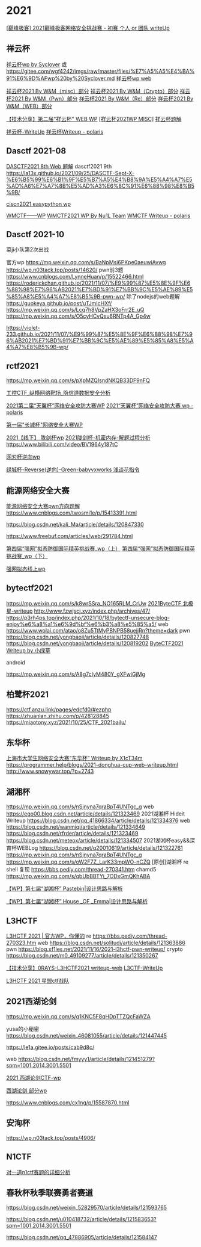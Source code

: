 # 2021

[[巅峰极客] 2021巅峰极客网络安全挑战赛 - 初赛 个人 or 团队 writeUp](https://zhuanlan.zhihu.com/p/395205287)

## 祥云杯

[祥云杯wp by Syclover](https://demo.hedgedoc.org/qX7pVgoATA62BiGeRrbh2Q#note)
或 https://gitee.com/wgf4242/imgs/raw/master/files/%E7%A5%A5%E4%BA%91%E6%9D%AFwp%20by%20Syclover.md
[祥云杯wp web](https://www.wolai.com/atao/rp3TLzUvuKjNNPkcBi5Syo)

[祥云杯2021 By W&M（misc）部分](https://mp.weixin.qq.com/s/NVAljaHH_rrxw1RDghVMcg)
[祥云杯2021 By W&M（Crypto）部分](https://mp.weixin.qq.com/s/UR6YCRyOxkH9jQH0zgdhiw)
[祥云杯2021 By W&M（Pwn）部分](https://mp.weixin.qq.com/s/RJIN9fUE48PWF_yr5jCsqQ)
[祥云杯2021 By W&M（Re）部分](https://mp.weixin.qq.com/s/4gW6dsJ1hl55QLkxVqWIjw)
[祥云杯2021 By W&M（WEB）部分](https://mp.weixin.qq.com/s/miKQzH4AINoGeeWChRuBlw)

[【技术分享】第二届"祥云杯" WEB WP](https://mp.weixin.qq.com/s/y2I_dzxzaJzg_sm6e2nHMg)
[[祥云杯2021WP MISC]](https://mp.weixin.qq.com/s/L8dmBCsU7Y6r0Ne0BoxPwQ)
[祥云杯题解](https://mp.weixin.qq.com/s/_jPCp1U9c6EaGa4S2cx2mQ)

[祥云杯-WriteUp](https://mp.weixin.qq.com/s/EsLeJwmo0ylW_VDmHsW_gw)
[祥云杯Writeup - polaris](https://mp.weixin.qq.com/s/rxXZswVHSvyBbnT3od0wBg)

## Dasctf 2021-08



[DASCTF2021 8th Web 题解](https://www.wolai.com/atao/hf4yLDPzB1rq471j4HMXDe)
dasctf2021 9th https://la13x.github.io/2021/09/25/DASCTF-Sept-X-%E6%B5%99%E6%B1%9F%E5%B7%A5%E4%B8%9A%E5%A4%A7%E5%AD%A6%E7%A7%8B%E5%AD%A3%E6%8C%91%E6%88%98%E8%B5%9B/

[ciscn2021 easypython wp](https://inhann.top/2021/07/22/ciscn2021_easypython/)

[WMCTF——WP](https://mp.weixin.qq.com/s/i_L1NvHiOuKNBeEJMZzZiA)
[WMCTF2021 WP By Nu1L Team](https://mp.weixin.qq.com/s/hfGhYkYmX0MgJUKtLkdBKA)
[WMCTF Writeup - polaris](https://mp.weixin.qq.com/s/PoO_fLZ6_STtRNf40wHvNA)

## Dasctf 2021-10

菜ji小队第2次出战

官方wp https://mp.weixin.qq.com/s/BaNpMsi6PKpe0aeuwiAvwg
https://wp.n03tack.top/posts/14620/
pwn前3题  https://www.cnblogs.com/LynneHuan/p/15522466.html
https://roderickchan.github.io/2021/11/07/%E9%99%87%E5%8E%9F%E6%88%98%E7%96%AB2021%E7%BD%91%E7%BB%9C%E5%AE%89%E5%85%A8%E5%A4%A7%E8%B5%9B-pwn-wp/
除了nodejs的web题解 https://guokeya.github.io/post/uTJmIcHXf/
https://mp.weixin.qq.com/s/Lcq7h8VpZaHX3oFrr2E_uQ
https://mp.weixin.qq.com/s/O5cyHCvQsu6RNTp4A_Gp4w

https://violet-233.github.io/2021/11/07/%E9%99%87%E5%8E%9F%E6%88%98%E7%96%AB2021%E7%BD%91%E7%BB%9C%E5%AE%89%E5%85%A8%E5%A4%A7%E8%B5%9B-wp/

## rctf2021

https://mp.weixin.qq.com/s/pXpMZQIsndNKQB33DF9nFQ

[工控CTF_纵横网络靶场_隐信道数据安全分析](https://mp.weixin.qq.com/s/SkW2YtUa72QuKVEscfqRHg)

[2021第二届“天翼杯”网络安全攻防大赛WP](https://mp.weixin.qq.com/s/TE6KokKr9mpjGtQ9mOe2MQ)
[2021“天翼杯”网络安全攻防大赛 wp - polaris](https://mp.weixin.qq.com/s/rVnVT3_Oz1U66ffZBnIXyw)

[第一届"长城杯"网络安全大赛WP](https://mp.weixin.qq.com/s/CUJDx3x7nXpDYU8UdVOXfQ)

[2021【线下】 陇剑杯wp](https://mp.weixin.qq.com/s/9fopUOhL0Met0lZxV-5S1A)
[2021陇剑杯-机密内存-解题过程分析](https://xz.aliyun.com/t/10284)
https://www.bilibili.com/video/BV1964y187tC


[网刃杯逆向wp](https://mp.weixin.qq.com/s/7FfUaFytAbavl37rlXln_g)

[绿城杯-Reverse(逆向)-Green-babyvxworks 浅谈花指令](https://www.bilibili.com/video/BV1br4y127eM)

## 能源网络安全大赛

[能源网络安全大赛pwn方向题解 ](https://verf1sh.github.io/2021/10/15/%E8%83%BD%E6%BA%90%E7%BD%91%E7%BB%9C%E5%AE%89%E5%85%A8%E5%A4%A7%E8%B5%9Bpwn%E6%96%B9%E5%90%91%E9%A2%98%E8%A7%A3/)
https://www.cnblogs.com/twosmi1e/p/15413391.html

https://blog.csdn.net/kali_Ma/article/details/120847330

https://www.freebuf.com/articles/web/291784.html

[第四届“强网”拟态防御国际精英挑战赛_wp（上）](https://mp.weixin.qq.com/s/xWgZKtQdsQ562EXLGiNDlg)
[第四届“强网”拟态防御国际精英挑战赛_wp（下）](https://mp.weixin.qq.com/s/WLMJEHfy5_38vo0MteYofg)

[强网拟态线上wp](https://mp.weixin.qq.com/s/6XT1R9nvcZ2p5kM9w5ledA)

## bytectf2021

https://mp.weixin.qq.com/s/k8wrSSra_NO165RLM_CrUw
[2021ByteCTF 北极星-writeup](https://mp.weixin.qq.com/s/OPWOKA9a9Ji_8vufV6QFYA)
http://www.fzwjscj.xyz/index.php/archives/47/
https://p3rh4ps.top/index.php/2021/10/18/bytectf-unsecure-blog-enjoy%e6%a8%a1%e6%9d%bf%e6%b3%a8%e5%85%a5/
web
https://www.wolai.com/atao/o8Zu5TtMyPBNPB58uejjRn?theme=dark
pwn
https://blog.csdn.net/yongbaoii/article/details/120827748
https://blog.csdn.net/yongbaoii/article/details/120819202
[ByteCTF2021 Writeup by 小绿草](https://ctf.njupt.edu.cn/720.html)


android

https://mp.weixin.qq.com/s/A8g7cIyM480Y_gXFwiGjMg



## 柏鹭杯2021

https://ctf.anzu.link/pages/edcfd0/#ezphp
https://zhuanlan.zhihu.com/p/428128845
https://miaotony.xyz/2021/10/25/CTF_2021bailu/



## 东华杯

[上海市大学生网络安全大赛“东华杯” Writeup by X1cT34m](https://ctf.njupt.edu.cn/724.html#The_RSA)
https://programmer.help/blogs/2021-donghua-cup-web-writeup.html
http://www.snowywar.top/?p=2743



## 湖湘杯

https://mp.weixin.qq.com/s/nSjnyna7qraBpT4UNTgc_g
web https://ego00.blog.csdn.net/article/details/121323469
2021湖湘杯 Hideit Writeup
https://blog.csdn.net/qq_41866334/article/details/121334376
web https://blog.csdn.net/wanmiqi/article/details/121334649
https://blog.csdn.net/rfrder/article/details/121323469
https://blog.csdn.net/meteox/article/details/121334507
2021湖湘杯easy&&深育杯WEBLog https://blog.csdn.net/q20010619/article/details/121322761
https://mp.weixin.qq.com/s/nSjnyna7qraBpT4UNTgc_g
https://mp.weixin.qq.com/s/oW2F7Z_LarK33mpWO-nCZQ
[原创]湖湘杯 re shell 复现 https://bbs.pediy.com/thread-270341.htm
chamd5 https://mp.weixin.qq.com/s/qbUbBBTYi_7ODxGmQKhABA

[【WP】第七届“湖湘杯” Pastebin|设计思路与解析](https://mp.weixin.qq.com/s/TR0R7YAoUQaVYv5VQmy8MQ)

[【WP】第七届“湖湘杯” House _OF _Emma|设计思路与解析](https://mp.weixin.qq.com/s/HEgzK9L9Dv-vpdNwd81UGg)

## L3HCTF 

[L3HCTF 2021 | 官方WP，你懂的](https://mp.weixin.qq.com/s/BfRXjQbnu5iFb9Cr-LVzew)
re https://bbs.pediy.com/thread-270323.htm
web https://blog.csdn.net/solitudi/article/details/121363886
pwn https://blog.xf1les.net/2021/11/16/2021-l3hctf-pwn-writeup/
crypto https://blog.csdn.net/m0_49109277/article/details/121350267

[【技术分享】0RAYS-L3HCTF2021 writeup-web](https://mp.weixin.qq.com/s/L0_8coTfLq268aO6edQCMQ)
[L3CTF-WriteUp](https://mp.weixin.qq.com/s/UvUNyZuK0kAcfyto06Xx4g)

[L3HCTF 2021 星盟ctf战队](https://mp.weixin.qq.com/s/RVGg0zW6mFBImZpvyMDwvw)



## 2021西湖论剑

https://mp.weixin.qq.com/s/q1KNC5F8qHDpTTZQcFaWZA

yusa的小秘密  https://blog.csdn.net/weixin_46081055/article/details/121447445

https://le1a.gitee.io/posts/cab9d8c/

web https://blog.csdn.net/fmyyy1/article/details/121451279?spm=1001.2014.3001.5501

[2021 西湖论剑CTF-wp](https://mp.weixin.qq.com/s/TR8FJ8ObZR3puQlZ9gIZOw)

[西湖论剑 部分wp](https://mp.weixin.qq.com/s/S_t02JOYnSg2ZB71WlhErA)

https://www.cnblogs.com/cx1ng/p/15587870.html

## 安洵杯

https://wp.n03tack.top/posts/4906/



## N1CTF

[对一道n1ctf赛题的详细分析](https://mp.weixin.qq.com/s/48p4pKR8RxQuYRDlIpIH9Q)

## 春秋杯秋季联赛勇者赛道



https://blog.csdn.net/weixin_52829570/article/details/121593765

https://blog.csdn.net/u010418732/article/details/121583653?spm=1001.2014.3001.5501

https://blog.csdn.net/qq_47886905/article/details/121584147